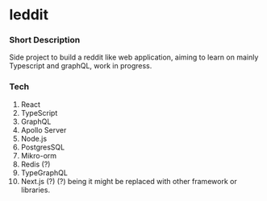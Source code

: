 # leddit

### Short Description
Side project to build a reddit like web application, aiming to learn on mainly Typescript and graphQL, work in progress.

### Tech
1. React
2. TypeScript
3. GraphQL
4. Apollo Server
5. Node.js
6. PostgresSQL
7. Mikro-orm
8. Redis (?)
9. TypeGraphQL
10. Next.js (?)
(?) being it might be replaced with other framework or libraries.
